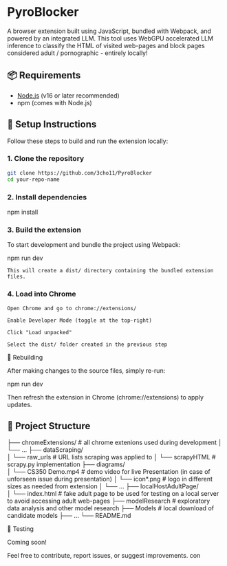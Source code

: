 # PyroBlocker

A browser extension built using JavaScript, bundled with Webpack, and powered by an integrated LLM. This tool uses WebGPU accelerated LLM inference to classify the HTML of visited web-pages and block pages considered adult / pornographic - entirely locally!

## 📦 Requirements

- [Node.js](https://nodejs.org/) (v16 or later recommended)
- npm (comes with Node.js)

## 🔧 Setup Instructions

Follow these steps to build and run the extension locally:

### 1. Clone the repository

```bash
git clone https://github.com/3cho11/PyroBlocker
cd your-repo-name
```

### 2. Install dependencies

npm install

### 3. Build the extension

To start development and bundle the project using Webpack:

npm run dev

    This will create a dist/ directory containing the bundled extension files.

### 4. Load into Chrome

    Open Chrome and go to chrome://extensions/

    Enable Developer Mode (toggle at the top-right)

    Click "Load unpacked"

    Select the dist/ folder created in the previous step

🔁 Rebuilding

After making changes to the source files, simply re-run:

npm run dev

Then refresh the extension in Chrome (chrome://extensions) to apply updates.


## 📂 Project Structure

├── chromeExtensions/       # all chrome extenions used during development
│   └── ...
├── dataScraping/           
│   └── raw_urls            # URL lists scraping was applied to
│   └── scrapyHTML          # scrapy.py implementation
├── diagrams/           
│   └── CS350 Demo.mp4      # demo video for  live Presentation (in case of unforseen issue during presentation)
│   └── icon*.png           # logo in different sizes as needed from extension
│   └── ...
├── localHostAdultPage/           
│   └── index.html          # fake adult page to be used for testing on a local server to avoid accessing adult web-pages
├── modelResearch           # exploratory data analysis and other model research
├── Models                  # local download of candidate models
├── ...
└── README.md

🧪 Testing

Coming soon!

Feel free to contribute, report issues, or suggest improvements.
con